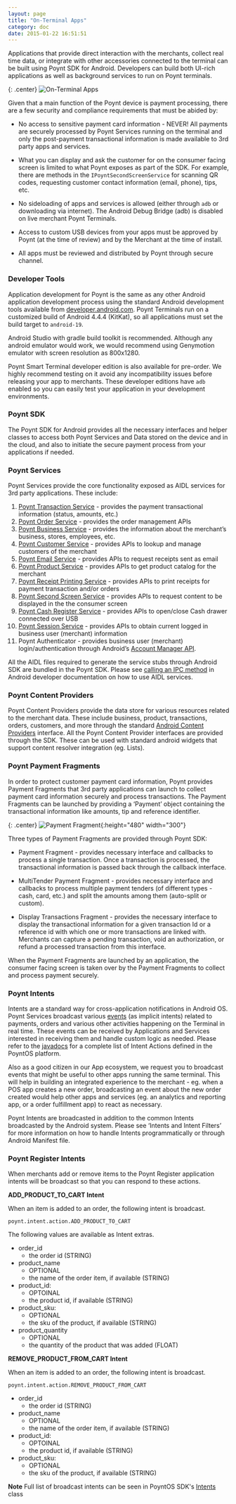 ```yaml
---
layout: page
title: "On-Terminal Apps"
category: doc
date: 2015-01-22 16:51:51
---
```



Applications that provide direct interaction with the merchants, collect real time data, or integrate with other accessories connected to the terminal can be built using Poynt SDK for Android. Developers can build both UI-rich applications as well as background services to run on Poynt terminals.

{: .center}
![On-Terminal Apps]({{site.url}}/developer/assets/developers-on-terminal-apps.png)

Given that a main function of the Poynt device is payment processing, there are a few security and compliance requirements that must be abided by:

  * No access to sensitive payment card information - NEVER! All payments are securely processed by Poynt Services running on the terminal and only the post-payment transactional information is made available to 3rd party apps and services.

  * What you can display and ask the customer for on the consumer facing screen is limited to what Poynt exposes as part of the SDK. For example, there are methods in the `IPoyntSecondScreenService` for scanning QR codes, requesting customer contact information (email, phone), tips, etc.

  * No sideloading of apps and services is allowed (either through `adb` or downloading via internet). The Android Debug Bridge (adb) is disabled on live merchant Poynt Terminals.

  * Access to custom USB devices from your apps must be approved by Poynt (at the time of review) and by the Merchant at the time of install.

  * All apps must be reviewed and distributed by Poynt through secure channel.

### Developer Tools

Application development for Poynt is the same as any other Android application development process using the standard Android development tools available from [developer.android.com](https://developer.android.com). Poynt Terminals run on a customized build of Android 4.4.4 (KitKat), so all applications must set the build target to `android-19`.

Android Studio with gradle build toolkit is recommended. Although any android emulator would work, we would recommend using Genymotion emulator with screen resolution as 800x1280.

Poynt Smart Terminal developer edition is also available for pre-order. We highly recommend testing on it avoid any incompatibility issues before releasing your app to merchants. These developer editions have `adb` enabled so you can easily test your application in your development environments.

### Poynt SDK

The Poynt SDK for Android provides all the necessary interfaces and helper classes to access both Poynt Services and Data stored on the device and in the cloud, and also to initiate the secure payment process from your applications if needed.

### Poynt Services

Poynt Services provide the core functionality exposed as AIDL services for 3rd party applications. These include:

1. [Poynt Transaction Service]({{site.url}}/developer/javadoc/co/poynt/os/services/v1/IPoyntTransactionService.html) - provides the payment transactional information (status, amounts, etc.)
2. [Poynt Order Service]({{site.url}}/developer/javadoc/co/poynt/os/services/v1/IPoyntOrderService.html) - provides the order management APIs
3. [Poynt Business Service]({{site.url}}/developer/javadoc/co/poynt/os/services/v1/IPoyntBusinessService.html) - provides the information about the merchant’s business, stores, employees, etc.
4. [Poynt Customer Service]({{site.url}}/developer/javadoc/co/poynt/os/services/v1/IPoyntCustomerService.html) - provides APIs to lookup and manage customers of the merchant
5. [Poynt Email Service]({{site.url}}/developer/javadoc/co/poynt/os/services/v1/IPoyntEmailService.html) - provides APIs to request receipts sent as email
6. [Poynt Product Service]({{site.url}}/developer/javadoc/co/poynt/os/services/v1/IPoyntProductService.html) - provides APIs to get product catalog for the merchant
7. [Poynt Receipt Printing Service]({{site.url}}/developer/javadoc/co/poynt/os/services/v1/IPoyntReceiptPrintingService.html) - provides APIs to print receipts for payment transaction and/or orders
8. [Poynt Second Screen Service]({{site.url}}/developer/javadoc/co/poynt/os/services/v1/IPoyntSecondScreenService.html) - provides APIs to request content to be displayed in the the consumer screen
9. [Poynt Cash Register Service]({{site.url}}/developer/javadoc/co/poynt/os/services/v1/IPoyntCashRegisterService.html) - provides APIs to open/close Cash drawer connected over USB
10. [Poynt Session Service]({{site.url}}/developer/javadoc/co/poynt/os/services/v1/IPoyntSessionService.html) - provides APIs to obtain current logged in business user (merchant) information
11. Poynt Authenticator - provides business user (merchant) login/authentication through Android’s [Account Manager API](http://developer.android.com/reference/android/accounts/AccountManager.html).

All the AIDL files required to generate the service stubs through Android SDK are bundled in the Poynt SDK. Please see [calling an IPC method](http://developer.android.com/guide/components/aidl.html#Calling) in Android developer documentation on how to use AIDL services.

### Poynt Content Providers

Poynt Content Providers provide the data store for various resources related to the merchant data. These include business, product, transactions, orders, customers, and more through the standard [Android Content Providers](http://developer.android.com/guide/topics/providers/content-providers.html) interface. All the Poynt Content Provider interfaces are provided through the SDK. These can be used with standard android widgets that support content resolver integration (eg. Lists).

### Poynt Payment Fragments

In order to protect customer payment card information, Poynt provides Payment Fragments that 3rd party applications can launch to collect payment card information securely and process transactions. The Payment Fragments can be launched by providing a ‘Payment’ object containing the transactional information like amounts, tip and reference identifier.

{: .center}
![Payment Fragment]({{site.url}}/developer/assets/pf-2.png){:height="480" width="300"}

Three types of Payment Fragments are provided through Poynt SDK:

* Payment Fragment - provides necessary interface and callbacks to process a single transaction. Once a transaction is processed, the transactional information is passed back through the callback interface.

* MultiTender Payment Fragment - provides necessary interface and callbacks to process multiple payment tenders (of different types - cash, card, etc.) and split the amounts among them (auto-split or custom).

* Display Transactions Fragment - provides the necessary interface to display the transactional information for a given transaction Id or a reference id with which one or more transactions are linked with. Merchants can capture a pending transaction, void an authorization, or refund a processed transaction from this interface.

When the Payment Fragments are launched by an application, the consumer facing screen is taken over by the Payment Fragments to collect and process payment securely.

### Poynt Intents

Intents are a standard way for cross-application notifications in Android OS. Poynt Services broadcast various [events]({{site.url}}/developer/javadoc/co/poynt/os/model/Intents.html) (as implicit intents) related to payments, orders and various other activities happening on the Terminal in real time. These events can be received by Applications and Services interested in receiving them and handle custom logic as needed. Please refer to the [javadocs]({{site.url}}/developer/javadoc/co/poynt/os/model/Intents.html) for a complete list of Intent Actions defined in the PoyntOS platform.

Also as a good citizen in our App ecosystem, we request you to broadcast events that might be useful to other apps running the same terminal. This will help in building an integrated experience to the merchant - eg. when a POS app creates a new order, broadcasting an event about the new order created would help other apps and services (eg. an analytics and reporting app, or a order fulfillment app) to react as necessary.


Poynt Intents are broadcasted in addition to the common Intents broadcasted by the Android system. Please see ‘Intents and Intent Filters’ for more information on how to handle Intents programmatically or through Android Manifest file.

### Poynt Register Intents

When merchants add or remove items to the Poynt Register application intents will be broadcast so that you can respond to these actions.

**ADD_PRODUCT_TO_CART Intent**

When an item is added to an order, the following intent is broadcast.

~~~
poynt.intent.action.ADD_PRODUCT_TO_CART
~~~

The following values are available as Intent extras.

- order_id
  - the order id (STRING)
- product_name
  - OPTIONAL
  - the name of the order item, if available (STRING)
- product_id:
  - OPTOINAL
  - the product id, if available (STRING)
- product_sku:
  - OPTIONAL
  - the sku of the product, if available (STRING)
- product_quantity
  - OPTIONAL
  - the quantity of the product that was added (FLOAT)


**REMOVE_PRODUCT_FROM_CART Intent**

When an item is added to an order, the following intent is broadcast.

~~~
poynt.intent.action.REMOVE_PRODUCT_FROM_CART
~~~

- order_id
  - the order id (STRING)
- product_name
  - OPTIONAL
  - the name of the order item, if available (STRING)
- product_id:
  - OPTOINAL
  - the product id, if available (STRING)
- product_sku:
  - OPTIONAL
  - the sku of the product, if available (STRING)

<p><div class="note">
<strong>Note</strong> Full list of broadcast intents can be seen in PoyntOS SDK's <a href="https://poynt.github.io/developer/javadoc/co/poynt/os/model/Intents.html" target="_blank">Intents</a> class
</div></p>
